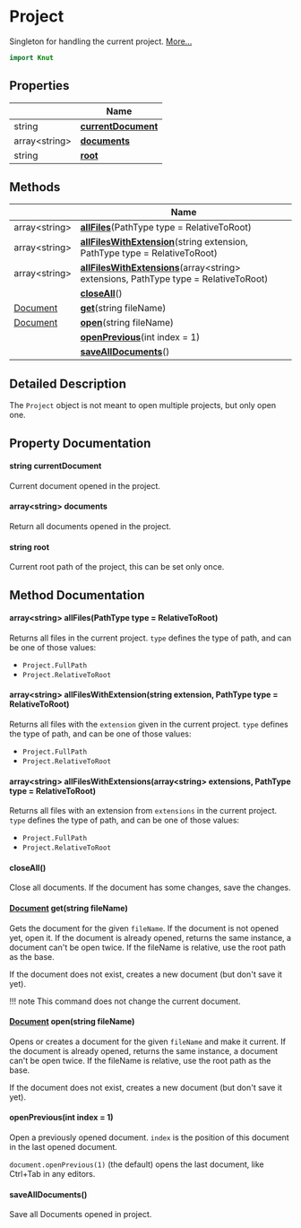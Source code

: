 # Project

Singleton for handling the current project. [More...](#detailed-description)

```qml
import Knut
```

## Properties

| | Name |
|-|-|
|string|**[currentDocument](#currentDocument)**|
|array&lt;string>|**[documents](#documents)**|
|string|**[root](#root)**|

## Methods

| | Name |
|-|-|
|array&lt;string> |**[allFiles](#allFiles)**(PathType type = RelativeToRoot)|
|array&lt;string> |**[allFilesWithExtension](#allFilesWithExtension)**(string extension, PathType type = RelativeToRoot)|
|array&lt;string> |**[allFilesWithExtensions](#allFilesWithExtensions)**(array&lt;string> extensions, PathType type = RelativeToRoot)|
||**[closeAll](#closeAll)**()|
|[Document](../knut/document.md) |**[get](#get)**(string fileName)|
|[Document](../knut/document.md) |**[open](#open)**(string fileName)|
||**[openPrevious](#openPrevious)**(int index = 1)|
||**[saveAllDocuments](#saveAllDocuments)**()|

## Detailed Description

The `Project` object is not meant to open multiple projects, but only open one.

## Property Documentation

#### <a name="currentDocument"></a>string **currentDocument**

Current document opened in the project.

#### <a name="documents"></a>array&lt;string> **documents**

Return all documents opened in the project.

#### <a name="root"></a>string **root**

Current root path of the project, this can be set only once.

## Method Documentation

#### <a name="allFiles"></a>array&lt;string> **allFiles**(PathType type = RelativeToRoot)

Returns all files in the current project.
`type` defines the type of path, and can be one of those values:

- `Project.FullPath`
- `Project.RelativeToRoot`

#### <a name="allFilesWithExtension"></a>array&lt;string> **allFilesWithExtension**(string extension, PathType type = RelativeToRoot)

Returns all files with the `extension` given in the current project.
`type` defines the type of path, and can be one of those values:

- `Project.FullPath`
- `Project.RelativeToRoot`

#### <a name="allFilesWithExtensions"></a>array&lt;string> **allFilesWithExtensions**(array&lt;string> extensions, PathType type = RelativeToRoot)

Returns all files with an extension from `extensions` in the current project.
`type` defines the type of path, and can be one of those values:

- `Project.FullPath`
- `Project.RelativeToRoot`

#### <a name="closeAll"></a>**closeAll**()

Close all documents. If the document has some changes, save the changes.

#### <a name="get"></a>[Document](../knut/document.md) **get**(string fileName)

Gets the document for the given `fileName`. If the document is not opened yet, open it. If the document
is already opened, returns the same instance, a document can't be open twice. If the fileName is relative, use the
root path as the base.

If the document does not exist, creates a new document (but don't save it yet).

!!! note
    This command does not change the current document.

#### <a name="open"></a>[Document](../knut/document.md) **open**(string fileName)

Opens or creates a document for the given `fileName` and make it current. If the document is already opened, returns
the same instance, a document can't be open twice. If the fileName is relative, use the root path as the base.

 If the document does not exist, creates a new document (but don't save it yet).

#### <a name="openPrevious"></a>**openPrevious**(int index = 1)

Open a previously opened document. `index` is the position of this document in the last opened document.

`document.openPrevious(1)` (the default) opens the last document, like Ctrl+Tab in any editors.

#### <a name="saveAllDocuments"></a>**saveAllDocuments**()

Save all Documents opened in project.
